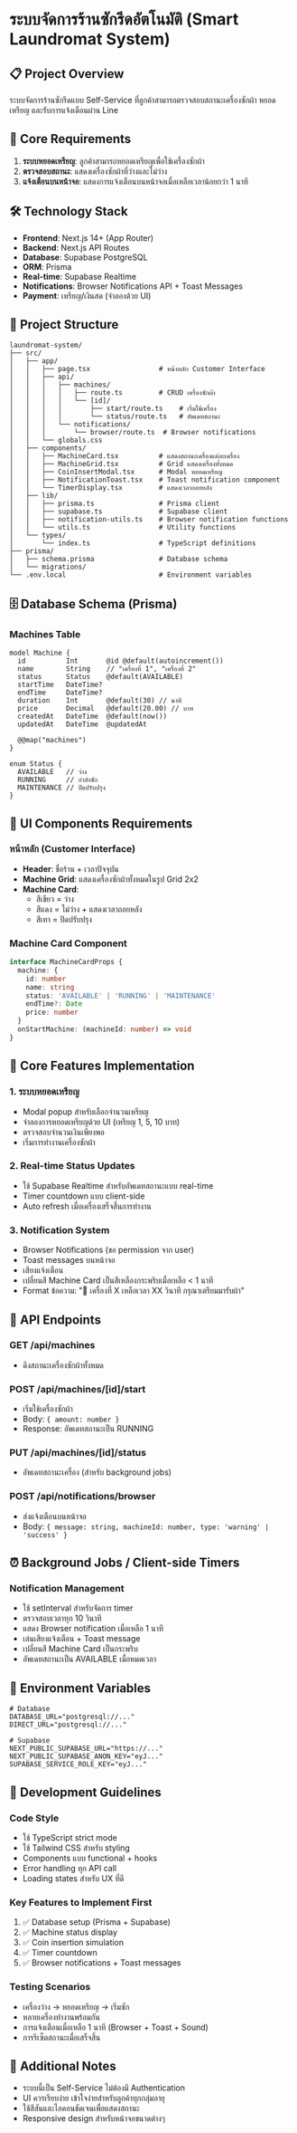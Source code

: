 # ระบบจัดการร้านซักรีดอัตโนมัติ (Smart Laundromat System)

## 📋 Project Overview
ระบบจัดการร้านซักรีดแบบ Self-Service ที่ลูกค้าสามารถตรวจสอบสถานะเครื่องซักผ้า หยอดเหรียญ และรับการแจ้งเตือนผ่าน Line

## 🎯 Core Requirements
1. **ระบบหยอดเหรียญ**: ลูกค้าสามารถหยอดเหรียญเพื่อใช้เครื่องซักผ้า
2. **ตรวจสอบสถานะ**: แสดงเครื่องซักผ้าที่ว่างและไม่ว่าง
3. **แจ้งเตือนบนหน้าจอ**: แสดงการแจ้งเตือนบนหน้าจอเมื่อเหลือเวลาน้อยกว่า 1 นาที

## 🛠 Technology Stack
- **Frontend**: Next.js 14+ (App Router)
- **Backend**: Next.js API Routes
- **Database**: Supabase PostgreSQL
- **ORM**: Prisma
- **Real-time**: Supabase Realtime
- **Notifications**: Browser Notifications API + Toast Messages
- **Payment**: เหรียญ/เงินสด (จำลองด้วย UI)

## 📁 Project Structure
```
laundromat-system/
├── src/
│   ├── app/
│   │   ├── page.tsx                 # หน้าหลัก Customer Interface
│   │   ├── api/
│   │   │   ├── machines/
│   │   │   │   ├── route.ts         # CRUD เครื่องซักผ้า
│   │   │   │   └── [id]/
│   │   │   │       ├── start/route.ts    # เริ่มใช้เครื่อง
│   │   │   │       └── status/route.ts   # อัพเดทสถานะ
│   │   │   └── notifications/
│   │   │       └── browser/route.ts  # Browser notifications
│   │   └── globals.css
│   ├── components/
│   │   ├── MachineCard.tsx          # แสดงสถานะเครื่องแต่ละเครื่อง
│   │   ├── MachineGrid.tsx          # Grid แสดงเครื่องทั้งหมด
│   │   ├── CoinInsertModal.tsx      # Modal หยอดเหรียญ
│   │   ├── NotificationToast.tsx    # Toast notification component
│   │   └── TimerDisplay.tsx         # แสดงเวลาถอยหลัง
│   ├── lib/
│   │   ├── prisma.ts                # Prisma client
│   │   ├── supabase.ts              # Supabase client
│   │   ├── notification-utils.ts    # Browser notification functions
│   │   └── utils.ts                 # Utility functions
│   └── types/
│       └── index.ts                 # TypeScript definitions
├── prisma/
│   ├── schema.prisma                # Database schema
│   └── migrations/
└── .env.local                       # Environment variables
```

## 🗄 Database Schema (Prisma)

### Machines Table
```prisma
model Machine {
  id          Int       @id @default(autoincrement())
  name        String    // "เครื่องที่ 1", "เครื่องที่ 2"
  status      Status    @default(AVAILABLE)
  startTime   DateTime?
  endTime     DateTime?
  duration    Int       @default(30) // นาที
  price       Decimal   @default(20.00) // บาท
  createdAt   DateTime  @default(now())
  updatedAt   DateTime  @updatedAt
  
  @@map("machines")
}

enum Status {
  AVAILABLE   // ว่าง
  RUNNING     // กำลังซัก
  MAINTENANCE // ปิดปรับปรุง
}
```

## 🎨 UI Components Requirements

### หน้าหลัก (Customer Interface)
- **Header**: ชื่อร้าน + เวลาปัจจุบัน
- **Machine Grid**: แสดงเครื่องซักผ้าทั้งหมดในรูป Grid 2x2
- **Machine Card**: 
  - สีเขียว = ว่าง
  - สีแดง = ไม่ว่าง + แสดงเวลาถอยหลัง
  - สีเทา = ปิดปรับปรุง

### Machine Card Component
```typescript
interface MachineCardProps {
  machine: {
    id: number
    name: string
    status: 'AVAILABLE' | 'RUNNING' | 'MAINTENANCE'
    endTime?: Date
    price: number
  }
  onStartMachine: (machineId: number) => void
}
```

## 🔄 Core Features Implementation

### 1. ระบบหยอดเหรียญ
- Modal popup สำหรับเลือกจำนวนเหรียญ
- จำลองการหยอดเหรียญด้วย UI (เหรียญ 1, 5, 10 บาท)
- ตรวจสอบจำนวนเงินเพียงพอ
- เริ่มการทำงานเครื่องซักผ้า

### 2. Real-time Status Updates
- ใช้ Supabase Realtime สำหรับอัพเดทสถานะแบบ real-time
- Timer countdown แบบ client-side
- Auto refresh เมื่อเครื่องเสร็จสิ้นการทำงาน

### 3. Notification System
- Browser Notifications (ขอ permission จาก user)
- Toast messages บนหน้าจอ
- เสียงแจ้งเตือน
- เปลี่ยนสี Machine Card เป็นสีเหลืองกระพริบเมื่อเหลือ < 1 นาที
- Format ข้อความ: "🧺 เครื่องที่ X เหลือเวลา XX วินาที กรุณาเตรียมมารับผ้า"

## 📱 API Endpoints

### GET /api/machines
- ดึงสถานะเครื่องซักผ้าทั้งหมด

### POST /api/machines/[id]/start
- เริ่มใช้เครื่องซักผ้า
- Body: `{ amount: number }`
- Response: อัพเดทสถานะเป็น RUNNING

### PUT /api/machines/[id]/status
- อัพเดทสถานะเครื่อง (สำหรับ background jobs)

### POST /api/notifications/browser
- ส่งแจ้งเตือนบนหน้าจอ
- Body: `{ message: string, machineId: number, type: 'warning' | 'success' }`

## ⏰ Background Jobs / Client-side Timers

### Notification Management
- ใช้ setInterval สำหรับจัดการ timer
- ตรวจสอบเวลาทุก 10 วินาที  
- แสดง Browser notification เมื่อเหลือ 1 นาที
- เล่นเสียงแจ้งเตือน + Toast message
- เปลี่ยนสี Machine Card เป็นกระพริบ
- อัพเดทสถานะเป็น AVAILABLE เมื่อหมดเวลา

## 🔧 Environment Variables
```env
# Database
DATABASE_URL="postgresql://..."
DIRECT_URL="postgresql://..."

# Supabase
NEXT_PUBLIC_SUPABASE_URL="https://..."
NEXT_PUBLIC_SUPABASE_ANON_KEY="eyJ..."
SUPABASE_SERVICE_ROLE_KEY="eyJ..."
```

## 🚀 Development Guidelines

### Code Style
- ใช้ TypeScript strict mode
- ใช้ Tailwind CSS สำหรับ styling
- Components แบบ functional + hooks
- Error handling ทุก API call
- Loading states สำหรับ UX ที่ดี

### Key Features to Implement First
1. ✅ Database setup (Prisma + Supabase)
2. ✅ Machine status display
3. ✅ Coin insertion simulation
4. ✅ Timer countdown
5. ✅ Browser notifications + Toast messages

### Testing Scenarios
- เครื่องว่าง → หยอดเหรียญ → เริ่มซัก
- หลายเครื่องทำงานพร้อมกัน
- การแจ้งเตือนเมื่อเหลือ 1 นาที (Browser + Toast + Sound)
- การรีเซ็ตสถานะเมื่อเสร็จสิ้น

## 📝 Additional Notes
- ระบบนี้เป็น Self-Service ไม่ต้องมี Authentication
- UI ควรเรียบง่าย เข้าใจง่ายสำหรับลูกค้าทุกกลุ่มอายุ
- ใช้สีสันและไอคอนชัดเจนเพื่อแสดงสถานะ
- Responsive design สำหรับหน้าจอขนาดต่างๆ